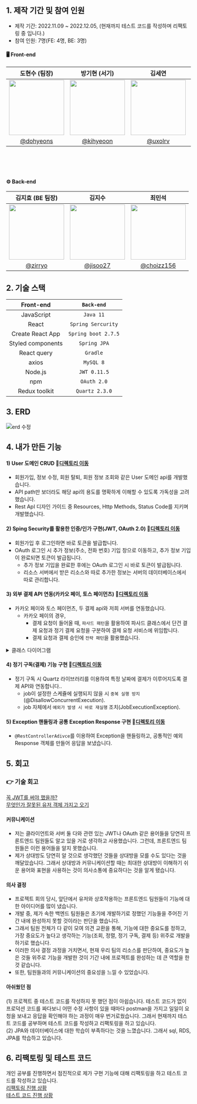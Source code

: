 ## 1. 제작 기간 및 참여 인원
- 제작 기간: 2022.11.09 ~ 2022.12.05, (현재까지 테스트 코드를 작성하며 리팩토링 중 입니다.)
- 참여 인원: 7명(FE: 4명, BE: 3명)


#### 🖥 Front-end
|도현수 (팀장)|방기현 (서기)|김세연|안지환|
|:-:|:-:|:-:|:-:|
|<img src="https://avatars.githubusercontent.com/u/105625895?v=4" width=150>|<img src="https://avatars.githubusercontent.com/u/102677317?s=400&u=d1fc15bf19c4d0fb775e7b0f58ce83bd91fbe72c&v=4" width=150>|<img src="https://avatars.githubusercontent.com/u/107875909?v=4" width=150>|<img src="https://cdn.discordapp.com/attachments/1035955628742553732/1049618694122262538/1.jpeg" width=150>|
|[@dohyeons](https://github.com/dohyeons)|[@kihyeoon](https://github.com/kihyeoon)|[@uxolrv](https://github.com/uxolrv)|[@jihwanAn](https://github.com/jihwanAn)|
<br /><br /><br />

#### ⚙️ Back-end
|김지효 (BE 팀장)|김지수|최민석|
|:-:|:-:|:-:|
|<img src="https://avatars.githubusercontent.com/u/107678471?v=4" width=150>|<img src="https://avatars.githubusercontent.com/u/94853413?v=4" width=150>|<img src="https://avatars.githubusercontent.com/u/106965005?v=4" width=150>|
|[@zirryo](https://github.com/zirryo)|[@jisoo27](https://github.com/jisoo27)|[@choizz156](https://github.com/choizz156)|

## 2. 기술 스택
|           Front-end           |`Back-end`|
|:-----------------------------:|:------:|
|          JavaScript           |`Java 11`|
|             React             |`Spring Sercurity`|
|       Create React App        |`Spring boot 2.7.5`|
|       Styled components       |`Spring JPA`|
|          React query          |`Gradle`|
|             axios             |`MySQL 8`|
|            Node.js            |`JWT 0.11.5`|
|              npm              |`OAuth 2.0`|
|     Redux toolkit             |`Quartz 2.3.0`|

## 3. ERD

![erd 수정](https://user-images.githubusercontent.com/106965005/228384360-5a59318c-74c4-4449-9717-f097a6903ee3.png)

## 4. 내가 만든 기능
#### 1) User 도메인 CRUD 📌[디렉토리 이동](https://github.com/choizz156/seb40_main_033/tree/main/server/src/main/java/server/team33/domain/user)
- 회원가입, 정보 수정, 회원 탈퇴, 회원 정보 조회와 같은 User 도메인 api를 개발했습니다.
- API path만 보더라도 해당 api의 용도를 명확하게 이해할 수 있도록 가독성을 고려했습니다.
- Rest ApI 디자인 가이드 중  Resources, Http Methods, Status Code를 지키며 개발했습니다.

#### 2) Sping Security를 활용한 인증/인가 구현(JWT, OAuth 2.0) 📌[디렉토리 이동](https://github.com/choizz156/seb40_main_033/tree/main/server/src/main/java/server/team33/global/auth)
- 회원가입 후 로그인하면 바로 토큰을 발급합니다.
- OAuth 로그인 시 추가 정보(주소, 전화 번호) 기입 창으로 이동하고, 추가 정보 기입이 완료되면 토큰이 발급됩니다. 
  - 추가 정보 기입을 완료한 후에는 OAuth 로그인 시 바로 토큰이 발급됩니다.
  - 리소스 서버에서 받은 리소스와 따로 추가한 정보는 서버의 데이터베이스에서 따로 관리합니다.
    
#### 3) 외부 결제 API 연동(카카오 페이, 토스 페이먼츠) 📌[디렉토리 이동](https://github.com/choizz156/seb40_main_033/tree/main/server/src/main/java/server/team33/domain/payment)
- 카카오 페이와 토스 페이먼츠, 두 결제 api와 저희 서버를 연동했습니다.
    - 카카오 페이의 경우,
      - 결제 요청이 들어올 때, `파사드 패턴`을 활용하여 파사드 클래스에서 단건 결제 요청과 정기 결제 요청을 구분하여 결제 요청 서비스에 위임합니다.
      - 결제 요청과 결제 승인에 `전략 패턴`을 활용했습니다.

<details>
<summary>클래스 다이어그램</summary>

![image](https://github.com/choizz156/seb40_main_033/assets/106965005/8cf2c827-b900-4c21-aa5c-d009a2207cd8)

</details>
  
#### 4) 정기 구독(결제) 기능 구현 📌[디렉토리 이동](https://github.com/choizz156/seb40_main_033/tree/main/server/src/main/java/server/team33/domain/subscription)
- 정기 구독 시 Quartz 라이브러리를 이용하여 특정 날짜에 결제가 이루어지도록 결제 API와 연동합니다..
    - job이 설정한 스케쥴에 실행되지 않을 시 `중복 실행 방지`(@DisallowConcurrentExecution).
    - job 자체에서 `예외가 발생 시 바로 재실행` 조치(JobExecutionException).
#### 5) Exception 핸들링과 공통 Exception Response 구현 📌[디렉토리 이동](https://github.com/choizz156/seb40_main_033/tree/main/server/src/main/java/server/team33/global/exception)
- `@RestControllerAdivce`를 이용하여 Exception을 핸들링하고, 공통적인 예외 Response 객체를 만들어 응답을 보냈습니다.


## 5. 회고
### 👉 기술 회고
[꼭 JWT를 써야 했을까?](https://velog.io/@choizz/%ED%9A%8C%EA%B3%A0-JWT%EB%A5%BC-%EA%BC%AD-%EC%8D%A8%EC%95%BC%EB%90%90%EC%9D%84%EA%B9%8C)</br>
[무엇인가 잘못된 유저 객체 가지고 오기](https://velog.io/@choizz/%ED%9A%8C%EA%B3%A0-%EB%AC%B4%EC%97%87%EC%9D%B8%EA%B0%80-%EC%9E%98%EB%AA%BB%EB%90%9C-%EA%B2%83-%EA%B0%99%EC%9D%80-User-%EA%B0%9D%EC%B2%B4-%EA%B0%80%EC%A0%B8%EC%98%A4%EA%B8%B0)
#### 커뮤니케이션
- 저는 클라이언트와 서버 둘 다와 관련 있는 JWT나 OAuth 같은 용어들을 당연히 프론트엔드 팀원들도 알고 있을 거로 생각하고 사용했습니다. 그런데, 프론트엔드 팀원들은 이런 용어들을 알지 못했습니다.
- 제가 상대방도 당연히 알 것으로 생각했던 것들을 상대방을 모를 수도 있다는 것을 깨달았습니다. 그래서 상대방과 커뮤니케이션할 때는 최대한 상대방이 이해하기 쉬운 용어와 표현을 사용하는 것이 의사소통에 중요하다는 것을 알게 됐습니다.

#### 의사 결정
- 프로젝트 회의 당시, 앞단에서 유저와 상호작용하는 프론트엔드 팀원들이 기능에 대한 아이디어를 많이 냈습니다.
- 개발 중, 제가 속한 백엔드 팀원들은 초기에 개발하기로 정했던 기능들을 주어진 기간 내에 완성하지 못할 것이라는 판단을 했습니다.
- 그래서 팀원 전체가 다 같이 모여 의견 교환을 통해, 기능에 대한 중요도를 정하고, 가장 중요도가 높다고 생각하는 기능(조회, 정렬, 정기 구독, 결제 등) 위주로 개발을 하기로 했습니다.
- 이러한 의사 결정 과정을 거치면서, 현재 우리 팀의 리소스를 판단하여, 중요도가 높은 것들 위주로 기능을 개발한 것이 기간 내에 프로젝트를 완성하는 데 큰 역할을 한 것 같습니다.
- 또한, 팀원들과의 커뮤니케이션의 중요성을 느낄 수 있었습니다. 

#### 아쉬웠던 점
(1) 프로젝트 중 테스트 코드를 작성하지 못 했던 점이 아쉽습니다. 테스트 코드가 없이 프로덕션 코드를 짜다보니 어떤 수정 사항이 있을 때마다 postman을 가지고 일일이 요청을 보내고 응답을 확인해야 하는 과정이 매우 번거로웠습니다. 그래서 현재까지 테스트 코드를 공부하며 테스트 코드를 작성하고 리팩토링을 하고 있습니다.</br>
(2) JPA와 데이터베이스에 대한 학습이 부족하다는 것을 느꼈습니다. 그래서 sql, RDS, JPA를 학습하고 있습니다.

## 6. 리팩토링 및 테스트 코드
개인 공부를 진행하면서 점진적으로 제가 구현 기능에 대해 리팩토링을 하고 테스트 코드를 작성하고 있습니다.</br>
[리팩토링 진행 상황](https://github.com/choizz156/seb40_main_033/wiki/%EB%A6%AC%ED%8C%A9%ED%86%A0%EB%A7%81-%EC%A7%84%ED%96%89-%EC%83%81%ED%99%A9)</br>
[테스트 코드 진행 상황](https://github.com/choizz156/seb40_main_033/wiki/%ED%85%8C%EC%8A%A4%ED%8A%B8-%EC%BD%94%EB%93%9C-%EC%A7%84%ED%96%89-%EC%83%81%ED%99%A9)
